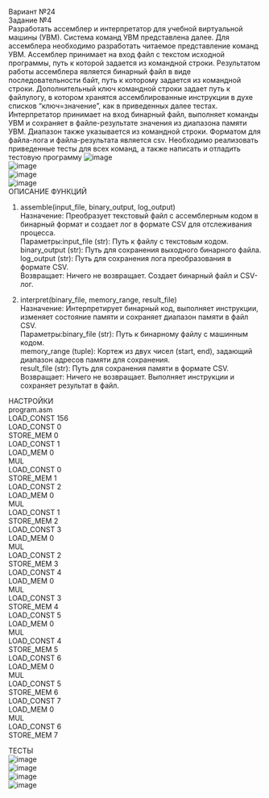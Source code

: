 Вариант №24<br/>
Задание №4<br/>
Разработать ассемблер и интерпретатор для учебной виртуальной машины
(УВМ). Система команд УВМ представлена далее.
Для ассемблера необходимо разработать читаемое представление команд
УВМ. Ассемблер принимает на вход файл с текстом исходной программы, путь к
которой задается из командной строки. Результатом работы ассемблера является
бинарный файл в виде последовательности байт, путь к которому задается из
командной строки. Дополнительный ключ командной строки задает путь к файлулогу, в котором хранятся ассемблированные инструкции в духе списков
“ключ=значение”, как в приведенных далее тестах.
Интерпретатор принимает на вход бинарный файл, выполняет команды УВМ
и сохраняет в файле-результате значения из диапазона памяти УВМ. Диапазон
также указывается из командной строки.
Форматом для файла-лога и файла-результата является csv.
Необходимо реализовать приведенные тесты для всех команд, а также
написать и отладить тестовую программу
![image](https://github.com/user-attachments/assets/bf6ce0e6-45d0-4c37-8395-c279f485f78f)</br>
![image](https://github.com/user-attachments/assets/4a83a6a9-a00f-42dc-9fb6-8b90f5ccff14)</br>
![image](https://github.com/user-attachments/assets/b5ce24fa-798a-4c5c-9d5e-75ef7e7df1be)</br>
![image](https://github.com/user-attachments/assets/a63044e8-d9bb-43e7-8598-c056b4b4b37c)</br>
 ОПИСАНИЕ ФУНКЦИЙ </br>
 1. assemble(input_file, binary_output, log_output)<br/>
Назначение: Преобразует текстовый файл с ассемблерным кодом в бинарный формат и создает лог в формате CSV для отслеживания процесса.<br/>
Параметры:input_file (str): Путь к файлу с текстовым кодом.<br/>
binary_output (str): Путь для сохранения выходного бинарного файла.</br>
log_output (str): Путь для сохранения лога преобразования в формате CSV.</br>
Возвращает: Ничего не возвращает. Создает бинарный файл и CSV-лог.<br/>

 2. interpret(binary_file, memory_range, result_file)<br/>
Назначение: Интерпретирует бинарный код, выполняет инструкции, изменяет состояние памяти и сохраняет диапазон памяти в файл CSV.<br/>
Параметры:binary_file (str): Путь к бинарному файлу с машинным кодом.<br/>
memory_range (tuple): Кортеж из двух чисел (start, end), задающий диапазон адресов памяти для сохранения.</br>
result_file (str): Путь для сохранения памяти в формате CSV.</br>
Возвращает: Ничего не возвращает. Выполняет инструкции и сохраняет результат в файл.<br/>

НАСТРОЙКИ<br/>
program.asm </br>
LOAD_CONST 156</br>
LOAD_CONST 0</br>
STORE_MEM 0</br>
LOAD_CONST 1</br>
LOAD_MEM 0</br>
MUL</br>
LOAD_CONST 0</br>
STORE_MEM 1</br>
LOAD_CONST 2</br>
LOAD_MEM 0</br>
MUL</br>
LOAD_CONST 1</br>
STORE_MEM 2</br>
LOAD_CONST 3</br>
LOAD_MEM 0</br>
MUL</br>
LOAD_CONST 2</br>
STORE_MEM 3</br>
LOAD_CONST 4</br>
LOAD_MEM 0</br>
MUL</br>
LOAD_CONST 3</br>
STORE_MEM 4</br>
LOAD_CONST 5</br>
LOAD_MEM 0</br>
MUL</br>
LOAD_CONST 4</br>
STORE_MEM 5</br>
LOAD_CONST 6</br>
LOAD_MEM 0</br>
MUL</br>
LOAD_CONST 5</br>
STORE_MEM 6</br>
LOAD_CONST 7</br>
LOAD_MEM 0</br>
MUL</br>
LOAD_CONST 6</br>
STORE_MEM 7</br>

ТЕСТЫ </br>
![image](https://github.com/user-attachments/assets/f894cfb7-aefd-4f36-a64c-4ae8cc353413)</br>
![image](https://github.com/user-attachments/assets/3cf81dce-f3ec-46db-8c01-0da42868056a)</br>
![image](https://github.com/user-attachments/assets/d7dc95ce-303e-40df-b3d0-5876f7824dd2)</br>
![image](https://github.com/user-attachments/assets/ed78ea1f-8c9b-49f7-9829-b33f3fccc26b)</br>


